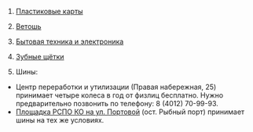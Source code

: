1. [Пластиковые карты](https://t.me/ecoklgd/436)
   
2. [Ветошь](https://t.me/ecoklgd/497)
   
3. [Бытовая техника и электроника](https://t.me/ecoklgd/1636)
   
4. [Зубные щётки](https://t.me/ecorazchat/25185)
   
5. Шины:
- Центр переработки и утилизации \(Правая набережная, 25\) принимает четыре колеса в год от физлиц бесплатно. Нужно предварительно позвонить по телефону: 8 \(4012\) 70-99-93.
- [Площадка РСПО КО на ул. Портовой](https://t.me/ecoklgd/1283) \(ост. Рыбный порт\) принимает шины на тех же условиях.
